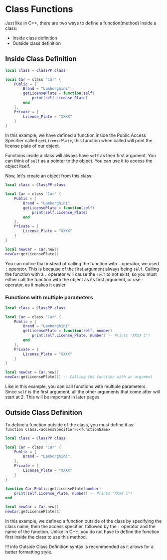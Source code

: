 # Class Functions

Just like in C++, there are two ways to define a function(method) inside a class:

* Inside class definition
* Outside class definition

## Inside Class Definition

```lua
local class = ClassPP.class

local Car = class "Car" {
    Public = {
        Brand = "Lamborghini",
        getLicensePlate = function(self)
            print(self.License_Plate)
        end
    },
    Private = {
        License_Plate = "XXXX"
    }
}
```

In this example, we have defined a function inside the Public Access Specifier called `getLicensePlate`, this function when called will print the license plate of our object. 

Functions inside a class will always have `self` as their first argument. You can think of `self` as a pointer to the object. You can use it to access the object itself.

Now, let's create an object from this class:

```lua
local class = ClassPP.class

local Car = class "Car" {
    Public = {
        Brand = "Lamborghini",
        getLicensePlate = function(self)
            print(self.License_Plate)
        end
    },
    Private = {
        License_Plate = "XXXX"
    }
}

local newCar = Car.new()
newCar:getLicensePlate()
```

You can notice that instead of calling the function with `.` operator, we used `:` operator. This is because of the first argument always being `self`. Calling the function with a `.` operator will cause the `self` to not exist, so you must either call the function with the object as its first argument, or use `:` operator, as it makes it easier.

### Functions with multiple parameters 

```lua
local class = ClassPP.class

local Car = class "Car" {
    Public = {
        Brand = "Lamborghini",
        getLicensePlate = function(self, number)
            print(self.License_Plate, number) -- Prints "XXXX 1"!
        end
    },
    Private = {
        License_Plate = "XXXX"
    }
}

local newCar = Car.new()
newCar:getLicensePlate(1) -- Calling the function with an argument
```

Like in this example, you can call functions with multiple parameters. <br> 
Since `self` is the first argument, all the other arguments that come after will start at 2. This will be important in later pages.

## Outside Class Definition

To define a function outside of the class, you must define it as: <br>`function Class.<accessSpecifier>:<functionName>`

```lua
local class = ClassPP.class

local Car = class "Car" {
    Public = {
        Brand = "Lamborghini",
    },
    Private = {
        License_Plate = "XXXX"
    }
}

function Car.Public:getLicensePlate(number)
    print(self.License_Plate, number) -- Prints "XXXX 1"!
end

local newCar = Car.new()
newCar:getLicensePlate(1)
```

In this example, we defined a function outside of the class by specifying the class name, then the access specifier, followed by the `:` operator and the name of the function. Unlike in C++, you do not have to define the function first inside the class to use this method.

!!! info
    Outside Class Definition syntax is recommended as it allows for a better formatting style.
